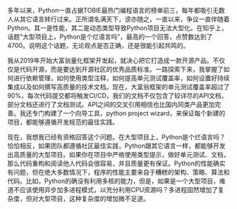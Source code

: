 多年以来，Python一直占据TOBIE最热门编程语言的榜单前三，每年都吸引无数人从其它语言转行过来。正所谓名满天下，谤亦随之，一直以来，争议一直伴随着Python。其一是性能，其二是动态类型导致Python项目无法大型化。在知乎上，话题"大型项目上，Python是个烂语言吗"，最高的一个回答，点赞数达到了4700。说明这个话题，无论观点是否正确，还是很能引起共鸣的。

我从2019年开始大富翁量化框架开发起，就决心把它打造成一款开源产品。不仅仅是代码开源，而是要达到开源社区的优秀品质标准。一路探索下来，我掌握了如何进行依赖管理，如何使用类型注释，如何提高单元测试覆盖率，如何设置好持续集成以及如何撰写高质量的技术文档。现在，大富翁框架的单元测试覆盖率超过了90%，每次代码提交都将触发CI/CD，我们的文档不仅包含了较详尽的API文档，部分文档还进行了文档测试。API之间的交叉引用相信也比国内同类产品更加完善。我还专门构建了一个向导工具，python project wizard，来保证每个新建的项目，都能够遵循开发规范的最佳实践。

现在，我想我已经有资格回答这个问题。在大型项目上，Python是个烂语言吗？恰恰相反，如果团队都遵循社区最佳实践，Python跟其它语言一样，都能够开发出高质量的大型项目。如果你在项目中严格使用类型提示，做好单元测试、文档，那么代码重构和阅读他人代码会很容易，并且质量更有保证。Python的性能确实有问题，但在绝大多数情况下，程序的性能主要来自于糟糕的架构、策略、算法和代码。比如，Python的确没有利用多核的能力，但是，如果是一个大型项目，难道不应该使用异步加多进程模式，以充分利用CPU资源吗？多进程固然增加了复杂度，但对大型项目，这种复杂度的增加微不足道。





